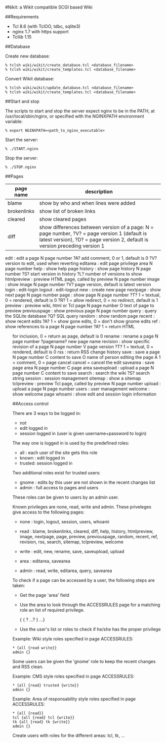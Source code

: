 #Nikit: a Wikit compatible SCGI based Wiki

##Requirements

- Tcl 8.6 (with TclOO, tdbc, sqlite3)
- nginx 1.7 with https support
- Tcllib 1.15

##Database

Create new database:

    % tclsh wiki/wikit/create_database.tcl <database_filename>
    % tclsh wiki/wikit/create_templates.tcl <database_filename>

Convert Wikit database:

    % tclsh wiki/wikit/update_database.tcl <database_filename>
    % tclsh wiki/wikit/create_templates.tcl <database_filename>

##Start and stop

The scripts to start and stop the server expect nginx to be in the PATH, at
/usr/local/sbin/nginx, or specified with the NGINXPATH environment variable:

    % export NGINXPATH=<path_to_nginx_executable>

Start the server:

    % ./START.nginx

Stop the server:

    % ./STOP.nginx

##Pages

page name | description
----------|------------
blame | show by who and when lines were added
brokenlinks | show list of broken links
cleared | show cleared pages
diff | show differences between version of a page: N = page number, ?V? = page version 1 (default is latest version), ?D? = page version 2, default is version preceding version 1

edit		: edit a page
			N   page number
			?A? add comment, 0 or 1, default is 0
			?V? version to edit, used when reverting
editarea	: edit page privilege area
			N   page number
help		: show help page
history		: show page history
			N   page number
			?S? start version in history
			?L? number of versions to show
htmlpreview	: preview HTML page, called by preview
			N   page number
image		: show image
			N   page number
			?V? page version, default is latest version
login		: edit-login
logout		: edit-logout
new		: create new page
nextpage	: show next page
			N   page number
page		: show page
			N   page number
			?T? 1 = textual, 0 = rendered, default is 0
			?R? 1 = allow redirect, 0 = no redirect, default is 1
preview		: preview wiki, html or Tcl page
			N   page number
			O   text of page to preview
previouspage	: show previous page
			N   page number
query		: query the SQLite database
			?Q? SQL query
random		: show random page
recent		: show recent edits
			?A? 1 = show gone edits, 0 = don't show gnome edits
ref		: show references to a page
			N   page number
			?A? 1 = return HTML <ul> for inclusion, 0 = return as
			page, default is 0
rename		: rename a page
			N   page number
			?pagename? new page name
revision	: show specific revision of a page
			N   page number
			V   page version
			?T? 1 = textual, 0 = rendered, default is 0
rss		: return RSS change history
save		: save a page
			N   page number
			C   content to save
			O   name of person editing the page
			A   1 = comment, 0 = page
			cancel    cancel = cancel the edit
savearea	: save page area
			N   page number
			C   page area
saveupload	: upload a page
			N   page number
			C   content to save
search		: search the wiki
			?S? search string
session		: session management
sitemap		: show a sitemap
tclpreview	: preview Tcl page, called by preview
			N page number
upload		: upload a page
			N   page number
users		: user management
welcome		: show welcome page
whoami		: show edit and session login information

##Access control

There are 3 ways to be logged in:

- not
- edit logged in
- session logged in (user is given username+password to login)

The way one is logged in is used by the predefined roles:

- all    : each user of the site gets this role
- known  : edit logged in
- trusted: session logged in

Two additional roles exist for trusted users:

- gnome  : edits by this user are not shown in the recent changes list
- admin  : full access to pages and users

These roles can be given to users by an admin user.

Known privileges are none, read, write and admin. These priveleges give access
to the following pages:

- none  : login, logout, session, users, whoami

- read  : blame, brokenlinks, cleared, diff, help, history, htmlpreview, image,
          nextpage, page, preview, previouspage, random, recent, ref, revision,
          rss, search, sitemap, tclpreview, welcome

- write : edit, new, rename, save, saveupload, upload

- area  : editarea, savearea

- admin : read, write, editarea, query, savearea

To check if a page can be accessed by a user, the following steps are taken:

- Get the page 'area' field

- Use the area to look through the ACCESSRULES page for a matching role an list
  of required privilege.

    <area match string> {<role> { ?<privilege> ...? } ...}

- Use the user's list or roles to check if he/she has the proper privilege

Example: Wiki style roles specified in page ACCESSRULES:

    * {all {read write}}
    admin {}

Some users can be given the 'gnome' role to keep the recent changes and RSS
clean.

Example: CMS style roles specified in page ACCESSRULES:

    * {all {read} trusted {write}}
    admin {}

Example: Area of responsability style roles specified in page ACCESSRULES:

    * {all {read}}
    tcl {all {read} tcl {write}}
    tk {all {read} tk {write}}
    admin {}

Create users with roles for the different areas: tcl, tk, ...
